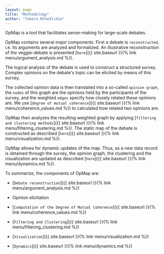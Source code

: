 ```yaml
---
layout: page
title: "Methodology"
author: "Tamara Mchedlidze"
---
```


OpMap is a tool that facilitates sense-making for large-scale debates.

OpMap contains several major components. First a debate is `reconstructed`, i.e. its arguments are analyzed and formalized. An illustrative reconstruction of the veggie-debate is presented [`here`]({{ site.baseurl }}{% link menu/argument_analysis.md %}).

The logical analysis of the debate is used to construct a structured survey. Complex opinions on the debate's topic can be elicited by means of this survey.

The collected opinion data is then translated into a so-called `opinion graph`, the `nodes` of this graph are the opinions held by the participants of the survey, and the weighted `edges` specify how closely related these opinions are. We use [`degree of mutual coherence`]({{ site.baseurl }}{% link menu/coherence_values.md %}) to calculated how related two opinions are.

OpMap then analyzes the resulting weighted graph by applying [`filtering and clustering methods`]({{ site.baseurl }}{% link menu/filtering_clustering.md %}). The static map of the debate is constructed as described [`here`]({{ site.baseurl }}{% link menu/visualization.md %}).

OpMap allows for dynamic updates of the map. Thus, as a new data record is obtained through the survey, the opinion graph, the clustering and the visualization are updated as described [`here`]({{ site.baseurl }}{% link menu/dynamics.md %}).


To summarize, the components of OpMap are:

* [`Debate reconstruction`]({{ site.baseurl }}{% link menu/argument_analysis.md %})

* Opinion elicitation

* [`Computation of the Degree of Mutual Coherence`]({{ site.baseurl }}{% link menu/coherence_values.md %})

* [`Filtering and Clustering`]({{ site.baseurl }}{% link menu/filtering_clustering.md %})

* [`Visualization`]({{ site.baseurl }}{% link menu/visualization.md %})

* [`Dynamics`]({{ site.baseurl }}{% link menu/dynamics.md %})
